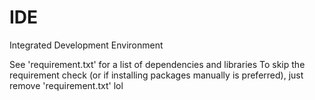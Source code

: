 # IDE
Integrated Development Environment

See 'requirement.txt' for a list of dependencies and libraries
To skip the requirement check (or if installing packages manually is preferred), just remove 'requirement.txt' lol
